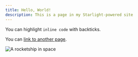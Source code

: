```yaml
---
title: Hello, World!
description: This is a page in my Starlight-powered site
---
```


You can highlight `inline code` with backticks.

You can [link to another page](/getting-started/).

![A rocketship in space](https://github.com/DDA1O1/docs/tree/main/src/assets/9.png)
